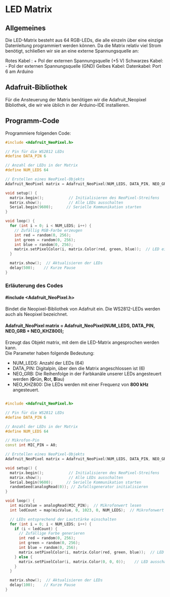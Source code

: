 <link rel="stylesheet" href="https://hi2272.github.io/StyleMD.css">

# LED Matrix
## Allgemeines
Die LED-Matrix besteht aus 64 RGB-LEDs, die alle einzeln über eine einzige Datenleitung programmiert werden können. Da die Matrix relativ viel Strom benötigt, schließen wir sie an eine externe Spannungsquelle an:

Rotes Kabel : + Pol der externen Spannungsquelle (+5 V)
Schwarzes Kabel: - Pol der externen Spannungsquelle (GND)
Gelbes Kabel: Datenkabel: Port 6 am Arduino
## Adafruit-Bibliothek
Für die Ansteuerung der Matrix benötigen wir die Adafruit_Neopixel Bibliothek, die wir wie üblich in der Arduino-IDE installieren.
## Programm-Code
Programmiere folgenden Code:
  
```C++
#include <Adafruit_NeoPixel.h>

// Pin für die WS2812 LEDs
#define DATA_PIN 6

// Anzahl der LEDs in der Matrix
#define NUM_LEDS 64

// Erstellen eines NeoPixel-Objekts
Adafruit_NeoPixel matrix = Adafruit_NeoPixel(NUM_LEDS, DATA_PIN, NEO_GRB + NEO_KHZ800);

void setup() {
  matrix.begin();           // Initialisieren des NeoPixel-Streifens
  matrix.show();            // Alle LEDs ausschalten
  Serial.begin(9600);      // Serielle Kommunikation starten
}

void loop() {
  for (int i = 0; i < NUM_LEDS; i++) {
    // Zufällig RGB-Farbe erzeugen
    int red = random(0, 256);    
    int green = random(0, 256);
    int blue = random(0, 256);
    matrix.setPixelColor(i, matrix.Color(red, green, blue));  // LED einschalten mit zufälliger Farbe
  }

  matrix.show();  // Aktualisieren der LEDs
  delay(500);    // Kurze Pause
}
```
### Erläuterung des Codes
#### #include <Adafruit_NeoPixel.h>
Bindet die Neopixel-Bibliothek von Adafruit ein. Die WS2812-LEDs werden auch als Neopixel bezeichnet. 
#### Adafruit_NeoPixel matrix = Adafruit_NeoPixel(NUM_LEDS, DATA_PIN, NEO_GRB + NEO_KHZ800);
Erzeugt das Objekt matrix, mit dem die LED-Matrix angesprochen werden kann.  
Die Parameter haben folgende Bedeutung:  
- NUM_LEDS: Anzahl der LEDs (64)
- DATA_PIN: Digitalpin, über den die Matrix angeschlossen ist (6)
- NEO_GRB: Die Reihenfolge in der Farbkanäle unserer LEDs angesteuert werden (**G**rün, **R**ot, **B**lau)
- NEO_KHZ800: Die LEDs werden mit einer Frequenz von **800 kHz** angesteuert.
  

  
```C++

#include <Adafruit_NeoPixel.h>

// Pin für die WS2812 LEDs
#define DATA_PIN 6

// Anzahl der LEDs in der Matrix
#define NUM_LEDS 64

// Mikrofon-Pin
const int MIC_PIN = A0;

// Erstellen eines NeoPixel-Objekts
Adafruit_NeoPixel matrix = Adafruit_NeoPixel(NUM_LEDS, DATA_PIN, NEO_GRB + NEO_KHZ800);

void setup() {
  matrix.begin();           // Initialisieren des NeoPixel-Streifens
  matrix.show();            // Alle LEDs ausschalten
  Serial.begin(9600);      // Serielle Kommunikation starten
  randomSeed(analogRead(0)); // Zufallsgenerator initialisieren
}

void loop() {
  int micValue = analogRead(MIC_PIN);  // Mikrofonwert lesen
  int ledCount = map(micValue, 0, 1023, 0, NUM_LEDS);  // Mikrofonwert auf LED-Anzahl abbilden

  // LEDs entsprechend der Lautstärke einschalten
  for (int i = 0; i < NUM_LEDS; i++) {
    if (i < ledCount) {
      // Zufällige Farbe generieren
      int red = random(0, 256);
      int green = random(0, 256);
      int blue = random(0, 256);
      matrix.setPixelColor(i, matrix.Color(red, green, blue));  // LED einschalten mit zufälliger Farbe
    } else {
      matrix.setPixelColor(i, matrix.Color(0, 0, 0));    // LED ausschalten
    }
  }

  matrix.show();  // Aktualisieren der LEDs
  delay(100);    // Kurze Pause
}
```